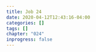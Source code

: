 ```yaml
---
title: Job 24
date: 2020-04-12T12:43:16-04:00
categories: []
tags: []
chapter: "024"
inprogress: false
---
```


